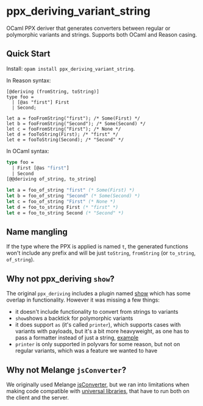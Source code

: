 # ppx_deriving_variant_string

OCaml PPX deriver that generates converters between regular or polymorphic
variants and strings. Supports both OCaml and Reason casing.

## Quick Start

Install: `opam install ppx_deriving_variant_string`.

In Reason syntax:

```reason
[@deriving (fromString, toString)]
type foo =
  | [@as "first"] First
  | Second;

let a = fooFromString("first"); /* Some(First) */
let b = fooFromString("Second"); /* Some(Second) */
let c = fooFromString("First"); /* None */
let d = fooToString(First); /* "first" */
let e = fooToString(Second); /* "Second" */
```

In OCaml syntax:

```ocaml
type foo =
  | First [@as "first"]
  | Second
[@@deriving of_string, to_string]

let a = foo_of_string "first" (* Some(First) *)
let b = foo_of_string "Second" (* Some(Second) *)
let c = foo_of_string "First" (* None *)
let d = foo_to_string First (* "first" *)
let e = foo_to_string Second (* "Second" *)
```

## Name mangling

If the type where the PPX is applied is named `t`, the generated functions won't
include any prefix and will be just `toString`, `fromString` (or `to_string`,
`of_string`).

## Why not ppx_deriving `show`?

The original `ppx_deriving` includes a plugin named
[show](https://github.com/ocaml-ppx/ppx_deriving#plugin-show) which has some
overlap in functionality. However it was missing a few things:

- it doesn't include functionality to convert from strings to variants
- `show`shows a backtick for polymorphic variants
- it does support `as` (it's called `printer`), which supports cases with
  variants with payloads, but it's a bit more heavyweight, as one has to pass a
  formatter instead of just a
  string, [example](https://github.com/ocaml-ppx/ppx_deriving/blob/35dfd4ad83e58bcfbc03b564e5fe6df06b6cbdd7/src_test/show/test_deriving_show.cppo.ml#L219)
- `printer` is only supported in polyvars for some reason, but not on regular
  variants, which was a feature we wanted to have

## Why not Melange `jsConverter`?

We originally used Melange
[jsConverter](https://melange.re/v2.0.0/communicate-with-javascript/#conversion-functions),
but we ran into limitations when making code compatible with [universal
libraries](https://melange.re/blog/posts/dune-universal-libraries-preview), that
have to run both on the client and the server.
